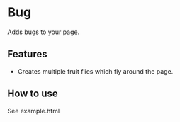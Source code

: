 Bug
===========

Adds bugs to your page. 



Features
--------

* Creates multiple fruit flies which fly around the page.


How to use 
----------

See example.html